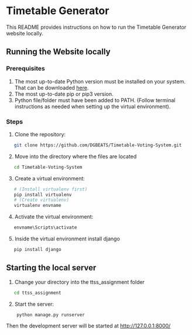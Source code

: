 # Timetable Generator

This README provides instructions on how to run the Timetable Generator website locally.

## Running the Website locally

### Prerequisites

1. The most up-to-date Python version must be installed on your system. That can be downloaded [here](https://www.python.org/downloads/).
2. The most up-to-date pip or pip3 version.
3. Python file/folder must have been added to PATH. (Follow terminal instructions as needed when setting up the virtual environment).

### Steps

1. Clone the repository:

```bash
   git clone https://github.com/DGBEATS/Timetable-Voting-System.git
```

2. Move into the directory where the files are located

```bash
   cd Timetable-Voting-System
```

3. Create a virtual environment:

```bash
   # (Install virtualenv first)
   pip install virtualenv
   # (Create virtualenv)
   virtualenv envname
```

4. Activate the virtual environment:

```bash
   envname\Scripts\activate
```

5. Inside the virtual environment install django

```bash
   pip install django
```

## Starting the local server

1. Change your directory into the ttss_assignment folder

```bash
   cd ttss_assignment
```

2. Start the server:

```django
    python manage.py runserver
```

Then the development server will be started at http://127.0.0.1:8000/
